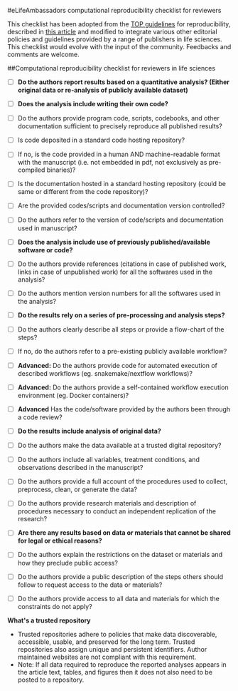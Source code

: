 #eLifeAmbassadors computational reproducibility checklist for reviewers

This checklist has been adopted from the [TOP guidelines](https://cos.io/our-services/top-guidelines/) for reproducibility, described in [this article](http://science.sciencemag.org/content/348/6242/1422.full) and modified to integrate various other editorial policies and guidelines provided by a range of publishers in life sciences. This checklist would evolve with the input of the community. Feedbacks and comments are welcome.


##Computational reproducibility checklist for reviewers in life sciences

- [ ] **Do the authors report results based on a quantitative analysis? (Either original data or re-analysis of publicly available dataset)**

- [ ] **Does the analysis include writing their own code?**
- [ ] Do the authors provide program code, scripts, codebooks, and other documentation sufficient to precisely reproduce all published results?
- [ ] Is code deposited in a standard code hosting repository?
- [ ] If no, is the code provided in a human AND machine-readable format with the manuscript (i.e. not embedded in pdf, not exclusively as pre-compiled binaries)?
- [ ] Is the documentation hosted in a standard hosting repository (could be same or different from the code repository)?
- [ ] Are the provided codes/scripts and documentation version controlled?
- [ ] Do the authors refer to the version of code/scripts and documentation used in manuscript?

- [ ] **Does the analysis include use of previously published/available software or code?**
- [ ] Do the authors provide references (citations in case of published work, links in case of unpublished work) for all the softwares used in the analysis?
- [ ] Do the authors mention version numbers for all the softwares used in the analysis?

- [ ] **Do the results rely on a series of pre-processing and analysis steps?**
- [ ] Do the authors clearly describe all steps or provide a flow-chart of the steps?
- [ ] If no, do the authors refer to a pre-existing publicly available workflow?
- [ ] **Advanced:** Do the authors provide code for automated execution of described workflows (eg. snakemake/nextflow workflows)?

- [ ] **Advanced:** Do the authors provide a self-contained workflow execution environment (eg. Docker containers)?
- [ ] **Advanced** Has the code/software provided by the authors been through a code review?

- [ ] **Do the results include analysis of original data?**

- [ ] Do the authors make the data available at a trusted digital repository?
- [ ] Do the authors include all variables, treatment conditions, and observations described in the manuscript?
- [ ] Do the authors provide a full account of the procedures used to collect, preprocess, clean, or generate the data?
- [ ] Do the authors provide research materials and description of procedures necessary to conduct an independent replication of the research?


- [ ] **Are there any results based on data or materials that cannot be shared for legal or ethical reasons?**

- [ ] Do the authors explain the restrictions on the dataset or materials and how they preclude public access?
- [ ] Do the authors provide a public description of the steps others should follow to request access to the data or materials?
- [ ] Do the authors provide access to all data and materials for which the constraints do not apply?


**What's a trusted repository**
- Trusted repositories adhere to policies that make data discoverable, accessible, usable, and preserved for the long term. Trusted repositories also assign unique and persistent identifiers. Author maintained websites are not compliant with this requirement.
- Note: If all data required to reproduce the reported analyses appears in the article text, tables, and figures then it does not also need to be posted to a repository.
